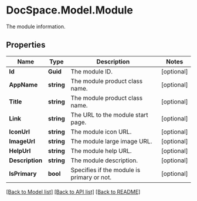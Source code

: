 # DocSpace.Model.Module
The module information.

## Properties

Name | Type | Description | Notes
------------ | ------------- | ------------- | -------------
**Id** | **Guid** | The module ID. | [optional] 
**AppName** | **string** | The module product class name. | [optional] 
**Title** | **string** | The module product class name. | [optional] 
**Link** | **string** | The URL to the module start page. | [optional] 
**IconUrl** | **string** | The module icon URL. | [optional] 
**ImageUrl** | **string** | The module large image URL. | [optional] 
**HelpUrl** | **string** | The module help URL. | [optional] 
**Description** | **string** | The module description. | [optional] 
**IsPrimary** | **bool** | Specifies if the module is primary or not. | [optional] 

[[Back to Model list]](../README.md#documentation-for-models) [[Back to API list]](../README.md#documentation-for-api-endpoints) [[Back to README]](../README.md)

